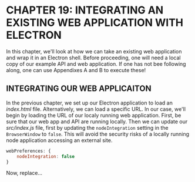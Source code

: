# CHAPTER 19: INTEGRATING AN EXISTING WEB APPLICATION WITH ELECTRON

In this chapter, we'll look at how we can take an existing web application
and wrap it in an Electron shell. Before proceeding, one will need a local
copy of our example API and web application. If one has not bee following 
along, one can use Appendixes A and B to execute these!

## INTEGRATING OUR WEB APPLICAITON

In the previous chapter, we set up our Electron application to load an 
_index.html_ file. Alternatively, we can load a specific URL. In our case, 
we'll begin by loading the URL of our localy running web application. First,
be sure that our web app and API are running locally. Then we can update our 
_src/index.js_ file, first by updating the `nodeIntegration` setting in the 
`BrowserWindow` to `false`. This will avoid the security risks of a locally
running node application accessing an external site.

```JavaScript
webPreferences: {
    nodeIntegration: false
}
```

Now, replace...

<!-- HERE -- p. 216! -->
